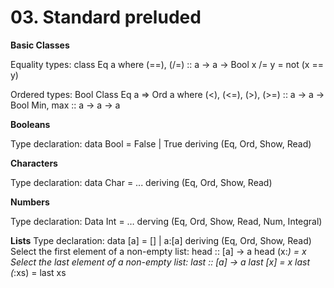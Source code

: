 # 03. Standard preluded

**Basic Classes**

Equality types:
class Eq a where
(==), (/=) :: a -> a -> Bool
x /= y = not (x == y)

Ordered types:
Bool
Class Eq a => Ord a where
(<), (<=), (>), (>=) :: a -> a -> Bool
Min, max	           ::  a -> a -> a

**Booleans**

Type declaration:
data Bool = False | True deriving (Eq, Ord, Show, Read)

**Characters**

Type declaration:
data Char = ... deriving (Eq, Ord, Show, Read)

**Numbers**

Type declaration:
Data Int = …
		derving (Eq, Ord, Show, Read, Num, Integral)

**Lists**
Type declaration:
data [a] = [] | a:[a] deriving (Eq, Ord, Show, Read)
Select the first element of a non-empty list:
head :: [a] -> a head (x:_) = x
Select the last element of a non-empty list:
last :: [a] -> a last [x] = x last (_:xs) = last xs
